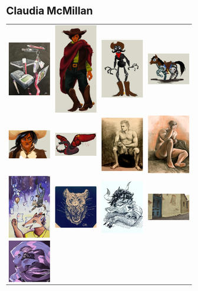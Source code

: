 # Claudia McMillan

<table>
<tr>
<td>
<img src="images/thumb/thumb.McMillan_ColorPencil1.JPG"
alt="Drawing" style="width: 200px;"/>
</td>

<td>
<img src="images/thumb/thumb.McMillan_ConceptArt1.png"
alt="Drawing" style="width: 200px;"/>
</td>

<td>
<img src="images/thumb/thumb.McMillan_ConceptArt2.png"
alt="Drawing" style="width: 200px;"/>
</td>

<td>
<img src="images/thumb/thumb.McMillan_ConceptArt3.png"
alt="Drawing" style="width: 200px;"/>
</td>
</tr>

<tr>
<td>
<img src="images/thumb/thumb.McMillan_ConceptArt4.PNG"
alt="Drawing" style="width: 200px;"/>
</td>

<td>
<img src="images/thumb/thumb.McMillan_ConceptArt5.jpg"
alt="Drawing" style="width: 200px;"/>
</td>

<td>
<img src="images/thumb/thumb.McMillan_LifeDrawing1.png"
alt="Drawing" style="width: 200px;"/>
</td>

<td>
<img src="images/thumb/thumb.McMillan_LifeDrawing2.png"
alt="Drawing" style="width: 200px;"/>
</td>
</tr>

<tr>
<td>
<img src="images/thumb/thumb.McMillan_Watercolor1.png"
alt="Drawing" style="width: 200px;"/>
</td>

<td>
<img src="images/thumb/thumb.McMillan_Ink1.JPG"
alt="Drawing" style="width: 200px;"/>
</td>

<td>
<img src="images/thumb/thumb.McMillan_Ink2.JPG"
alt="Drawing" style="width: 200px;"/>
</td>

<td>
<img src="images/thumb/thumb.McMillan_DigitalPainting1.png"
alt="Drawing" style="width: 200px;"/>
</td>
</tr>

<tr>
<td>
<img src="images/thumb/thumb.McMillan_DigitalPainting2.png"
alt="Drawing" style="width: 200px;"/>
</td>
</tr>
</table>
